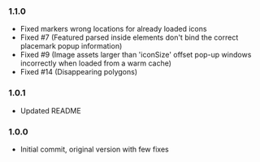 ### 1.1.0

- Fixed markers wrong locations for already loaded icons
- Fixed #7 (Featured parsed inside <MultiGeometry> elements don't bind the correct placemark popup information)
- Fixed #9 (Image assets larger than 'iconSize' offset pop-up windows incorrectly when loaded from a warm cache)
- Fixed #14 (Disappearing polygons)

### 1.0.1

- Updated README

### 1.0.0

- Initial commit, original version with few fixes
